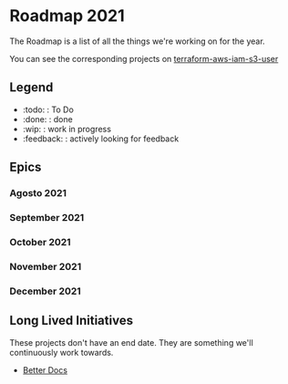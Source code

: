 <!-- Space: Projects -->
<!-- Parent: TerraformAwsIamS3User -->
<!-- Title: Roadmap TerraformAwsIamS3User -->

<!-- Label: Roadmap -->
<!-- Include: disclaimer.md -->
<!-- Include: ac:toc -->

<!-- Macro: :todo:
     Template: ac:status
     Title: TODO
     Color: Blue -->

<!-- Macro: :wip:
     Template: ac:status
     Title: WIP
     Color: YELLOW -->

<!-- Macro: :done:
     Template: ac:status
     Title: DONE
     Color: Green -->

<!-- Macro: :feedback:
     Template: ac:status
     Title: FEEDBACK
     Color: Orange -->

# Roadmap 2021

The Roadmap is a list of all the things we're working on for the year.

You can see the corresponding projects on [terraform-aws-iam-s3-user](https://github.com/hadenlabs/terraform-aws-iam-s3-user)

## Legend

- :todo: : To Do
- :done: : done
- :wip: : work in progress
- :feedback: : actively looking for feedback

## Epics

### Agosto 2021

### September 2021

### October 2021

### November 2021

### December 2021

## Long Lived Initiatives

These projects don't have an end date. They are something we'll continuously work towards.

- [Better Docs](https://hadenlabs.atlassian.net/wiki)
